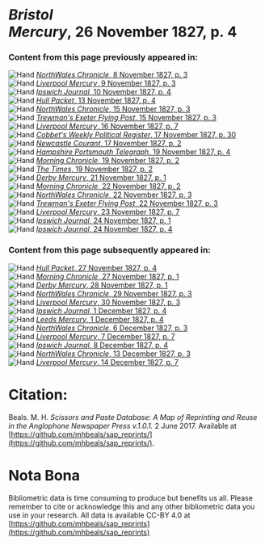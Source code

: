# *Bristol Mercury*, 26 November 1827, p. 4  
  
### Content from this page previously appeared in:  
![Hand](http://scissorsandpaste.net/wp-content/uploads/2017/06/smallhandpointer.png) [*NorthWales Chronicle*, 8 November 1827, p. 3](https://mhbeals.github.io/sap_html/NorthWales-Chronicle/NorthWales-Chronicle-8-November-1827-p-3)  
![Hand](http://scissorsandpaste.net/wp-content/uploads/2017/06/smallhandpointer.png) [*Liverpool Mercury*, 9 November 1827, p. 3](https://mhbeals.github.io/sap_html/Liverpool-Mercury/Liverpool-Mercury-9-November-1827-p-3)  
![Hand](http://scissorsandpaste.net/wp-content/uploads/2017/06/smallhandpointer.png) [*Ipswich Journal*, 10 November 1827, p. 4](https://mhbeals.github.io/sap_html/Ipswich-Journal/Ipswich-Journal-10-November-1827-p-4)  
![Hand](http://scissorsandpaste.net/wp-content/uploads/2017/06/smallhandpointer.png) [*Hull Packet*, 13 November 1827, p. 4](https://mhbeals.github.io/sap_html/Hull-Packet/Hull-Packet-13-November-1827-p-4)  
![Hand](http://scissorsandpaste.net/wp-content/uploads/2017/06/smallhandpointer.png) [*NorthWales Chronicle*, 15 November 1827, p. 3](https://mhbeals.github.io/sap_html/NorthWales-Chronicle/NorthWales-Chronicle-15-November-1827-p-3)  
![Hand](http://scissorsandpaste.net/wp-content/uploads/2017/06/smallhandpointer.png) [*Trewman's Exeter Flying Post*, 15 November 1827, p. 3](https://mhbeals.github.io/sap_html/Trewman's-Exeter-Flying-Post/Trewman's-Exeter-Flying-Post-15-November-1827-p-3)  
![Hand](http://scissorsandpaste.net/wp-content/uploads/2017/06/smallhandpointer.png) [*Liverpool Mercury*, 16 November 1827, p. 7](https://mhbeals.github.io/sap_html/Liverpool-Mercury/Liverpool-Mercury-16-November-1827-p-7)  
![Hand](http://scissorsandpaste.net/wp-content/uploads/2017/06/smallhandpointer.png) [*Cobbet's Weekly Political Register*, 17 November 1827, p. 30](https://mhbeals.github.io/sap_html/Cobbet's-Weekly-Political-Register/Cobbet's-Weekly-Political-Register-17-November-1827-p-30)  
![Hand](http://scissorsandpaste.net/wp-content/uploads/2017/06/smallhandpointer.png) [*Newcastle Courant*, 17 November 1827, p. 2](https://mhbeals.github.io/sap_html/Newcastle-Courant/Newcastle-Courant-17-November-1827-p-2)  
![Hand](http://scissorsandpaste.net/wp-content/uploads/2017/06/smallhandpointer.png) [*Hampshire Portsmouth Telegraph*, 19 November 1827, p. 4](https://mhbeals.github.io/sap_html/Hampshire-Portsmouth-Telegraph/Hampshire-Portsmouth-Telegraph-19-November-1827-p-4)  
![Hand](http://scissorsandpaste.net/wp-content/uploads/2017/06/smallhandpointer.png) [*Morning Chronicle*, 19 November 1827, p. 2](https://mhbeals.github.io/sap_html/Morning-Chronicle/Morning-Chronicle-19-November-1827-p-2)  
![Hand](http://scissorsandpaste.net/wp-content/uploads/2017/06/smallhandpointer.png) [*The Times*, 19 November 1827, p. 2](https://mhbeals.github.io/sap_html/The-Times/The-Times-19-November-1827-p-2)  
![Hand](http://scissorsandpaste.net/wp-content/uploads/2017/06/smallhandpointer.png) [*Derby Mercury*, 21 November 1827, p. 1](https://mhbeals.github.io/sap_html/Derby-Mercury/Derby-Mercury-21-November-1827-p-1)  
![Hand](http://scissorsandpaste.net/wp-content/uploads/2017/06/smallhandpointer.png) [*Morning Chronicle*, 22 November 1827, p. 2](https://mhbeals.github.io/sap_html/Morning-Chronicle/Morning-Chronicle-22-November-1827-p-2)  
![Hand](http://scissorsandpaste.net/wp-content/uploads/2017/06/smallhandpointer.png) [*NorthWales Chronicle*, 22 November 1827, p. 3](https://mhbeals.github.io/sap_html/NorthWales-Chronicle/NorthWales-Chronicle-22-November-1827-p-3)  
![Hand](http://scissorsandpaste.net/wp-content/uploads/2017/06/smallhandpointer.png) [*Trewman's Exeter Flying Post*, 22 November 1827, p. 3](https://mhbeals.github.io/sap_html/Trewman's-Exeter-Flying-Post/Trewman's-Exeter-Flying-Post-22-November-1827-p-3)  
![Hand](http://scissorsandpaste.net/wp-content/uploads/2017/06/smallhandpointer.png) [*Liverpool Mercury*, 23 November 1827, p. 7](https://mhbeals.github.io/sap_html/Liverpool-Mercury/Liverpool-Mercury-23-November-1827-p-7)  
![Hand](http://scissorsandpaste.net/wp-content/uploads/2017/06/smallhandpointer.png) [*Ipswich Journal*, 24 November 1827, p. 1](https://mhbeals.github.io/sap_html/Ipswich-Journal/Ipswich-Journal-24-November-1827-p-1)  
![Hand](http://scissorsandpaste.net/wp-content/uploads/2017/06/smallhandpointer.png) [*Ipswich Journal*, 24 November 1827, p. 4](https://mhbeals.github.io/sap_html/Ipswich-Journal/Ipswich-Journal-24-November-1827-p-4)  
  
### Content from this page subsequently appeared in:  
![Hand](http://scissorsandpaste.net/wp-content/uploads/2017/06/smallhandpointer.png) [*Hull Packet*, 27 November 1827, p. 4](https://mhbeals.github.io/sap_html/Hull-Packet/Hull-Packet-27-November-1827-p-4)  
![Hand](http://scissorsandpaste.net/wp-content/uploads/2017/06/smallhandpointer.png) [*Morning Chronicle*, 27 November 1827, p. 1](https://mhbeals.github.io/sap_html/Morning-Chronicle/Morning-Chronicle-27-November-1827-p-1)  
![Hand](http://scissorsandpaste.net/wp-content/uploads/2017/06/smallhandpointer.png) [*Derby Mercury*, 28 November 1827, p. 1](https://mhbeals.github.io/sap_html/Derby-Mercury/Derby-Mercury-28-November-1827-p-1)  
![Hand](http://scissorsandpaste.net/wp-content/uploads/2017/06/smallhandpointer.png) [*NorthWales Chronicle*, 29 November 1827, p. 3](https://mhbeals.github.io/sap_html/NorthWales-Chronicle/NorthWales-Chronicle-29-November-1827-p-3)  
![Hand](http://scissorsandpaste.net/wp-content/uploads/2017/06/smallhandpointer.png) [*Liverpool Mercury*, 30 November 1827, p. 3](https://mhbeals.github.io/sap_html/Liverpool-Mercury/Liverpool-Mercury-30-November-1827-p-3)  
![Hand](http://scissorsandpaste.net/wp-content/uploads/2017/06/smallhandpointer.png) [*Ipswich Journal*, 1 December 1827, p. 4](https://mhbeals.github.io/sap_html/Ipswich-Journal/Ipswich-Journal-1-December-1827-p-4)  
![Hand](http://scissorsandpaste.net/wp-content/uploads/2017/06/smallhandpointer.png) [*Leeds Mercury*, 1 December 1827, p. 4](https://mhbeals.github.io/sap_html/Leeds-Mercury/Leeds-Mercury-1-December-1827-p-4)  
![Hand](http://scissorsandpaste.net/wp-content/uploads/2017/06/smallhandpointer.png) [*NorthWales Chronicle*, 6 December 1827, p. 3](https://mhbeals.github.io/sap_html/NorthWales-Chronicle/NorthWales-Chronicle-6-December-1827-p-3)  
![Hand](http://scissorsandpaste.net/wp-content/uploads/2017/06/smallhandpointer.png) [*Liverpool Mercury*, 7 December 1827, p. 7](https://mhbeals.github.io/sap_html/Liverpool-Mercury/Liverpool-Mercury-7-December-1827-p-7)  
![Hand](http://scissorsandpaste.net/wp-content/uploads/2017/06/smallhandpointer.png) [*Ipswich Journal*, 8 December 1827, p. 4](https://mhbeals.github.io/sap_html/Ipswich-Journal/Ipswich-Journal-8-December-1827-p-4)  
![Hand](http://scissorsandpaste.net/wp-content/uploads/2017/06/smallhandpointer.png) [*NorthWales Chronicle*, 13 December 1827, p. 3](https://mhbeals.github.io/sap_html/NorthWales-Chronicle/NorthWales-Chronicle-13-December-1827-p-3)  
![Hand](http://scissorsandpaste.net/wp-content/uploads/2017/06/smallhandpointer.png) [*Liverpool Mercury*, 14 December 1827, p. 7](https://mhbeals.github.io/sap_html/Liverpool-Mercury/Liverpool-Mercury-14-December-1827-p-7)  


# Citation: 

Beals. M. H. *Scissors and Paste Database: A Map of Reprinting and Reuse in the Anglophone Newspaper Press v.1.0.1.* 2 June 2017. Available at [https://github.com/mhbeals/sap_reprints/](https://github.com/mhbeals/sap_reprints/). 

# Nota Bona

Bibliometric data is time consuming to produce but benefits us all. Please remember to cite or acknowledge this and any other bibliometric data you use in your research. All data is available CC-BY 4.0 at [https://github.com/mhbeals/sap_reprints](https://github.com/mhbeals/sap_reprints)